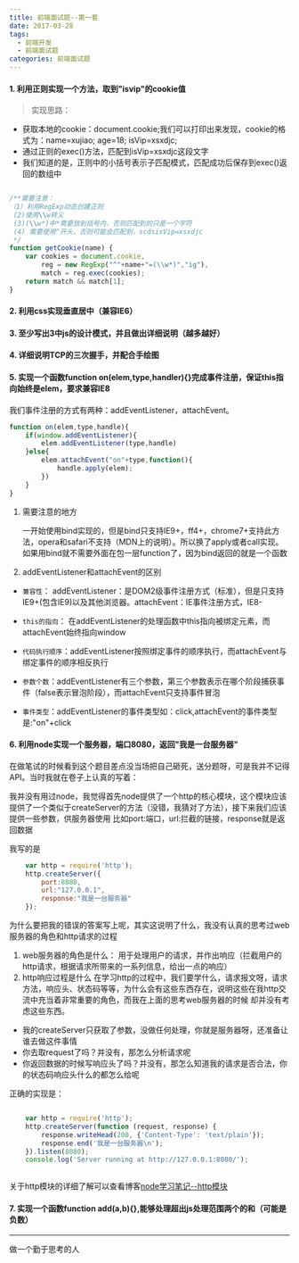 ```yaml
---
title: 前端面试题--第一套
date: 2017-03-28
tags:
  - 前端开发
  - 前端面试题
categories: 前端面试题
---
```


####  1. 利用正则实现一个方法，取到"isvip"的cookie值

> 实现思路：

+ 获取本地的cookie：document.cookie;我们可以打印出来发现，cookie的格式为：name=xujiao; age=18; isVip=xsxdjc;
+ 通过正则的exec()方法，匹配到isVip=xsxdjc这段文字
+ 我们知道的是，正则中的小括号表示子匹配模式，匹配成功后保存到exec()返回的数组中

```javascript

/**需要注意：
（1）利用RegExp动态创建正则
 (2)使用\\w转义
 (3)(\\w*)中*需要放到括号内，否则匹配到的只是一个字符
 (4) 需要使用^开头，否则可能会匹配到，scdsisVip=xsxdjc
 */
function getCookie(name) {
    var cookies = document.cookie,
        reg = new RegExp("^"+name+"=(\\w*)","ig"),   
        match = reg.exec(cookies); 
    return match && match[1];
}
```


#### 2. 利用css实现垂直居中（兼容IE6）




#### 3. 至少写出3中js的设计模式，并且做出详细说明（越多越好）

#### 4. 详细说明TCP的三次握手，并配合手绘图

#### 5. 实现一个函数function on(elem,type,handler){}完成事件注册，保证this指向始终是elem，要求兼容IE8

我们事件注册的方式有两种：addEventListener，attachEvent。

```javascript
function on(elem,type,handle){
    if(window.addEventListener){
        elem.addEventListener(type,handle)
    }else{
        elem.attachEvent("on"+type,function(){
            handle.apply(elem);
        })
    }
}
```

1. 需要注意的地方

    一开始使用bind实现的，但是bind只支持IE9+，ff4+，chrome7+支持此方法，opera和safari不支持（MDN上的说明）。所以换了apply或者call实现。如果用bind就不需要外面在包一层function了，因为bind返回的就是一个函数
    
2. addEventListener和attachEvent的区别

+ `兼容性`： addEventListener：是DOM2级事件注册方式（标准），但是只支持IE9+(包含IE9)以及其他浏览器。attachEvent：IE事件注册方式，IE8-

+ `this的指向`： 在addEventListener的处理函数中this指向被绑定元素，而attachEvent始终指向window

+ `代码执行顺序`：addEventListener按照绑定事件的顺序执行，而attachEvent与绑定事件的顺序相反执行

+ `参数个数`：addEventListener有三个参数，第三个参数表示在哪个阶段捕获事件（false表示冒泡阶段），而attachEvent只支持事件冒泡

+ `事件类型`：addEventListener的事件类型如：click,attachEvent的事件类型是:"on"+click

#### 6. 利用node实现一个服务器，端口8080，返回"我是一台服务器"

在做笔试的时候看到这个题目差点没当场把自己砸死，送分题呀，可是我并不记得API。当时我就在卷子上认真的写着：

我并没有用过node，我觉得首先node提供了一个http的核心模块，这个模块应该提供了一个类似于createServer的方法（没错，我猜对了方法），接下来我们应该提供一些参数，供服务器使用
比如port:端口，url:拦截的链接，response就是返回数据

我写的是

```javascript
    var http = require('http');
    http.createServer({
        port:8080,
        url:"127.0.0.1",
        response:"我是一台服务器"
    });
```

为什么要把我的错误的答案写上呢，其实这说明了什么，我没有认真的思考过web服务器的角色和http请求的过程

1. web服务器的角色是什么：
用于处理用户的请求，并作出响应（拦截用户的http请求，根据请求所带来的一系列信息，给出一点的响应）
2. http响应过程是什么
在学习http的过程中，我们要学什么，请求报文呀，请求方法，响应头、状态码等等，为什么会有这些东西存在，说明这些在我http交流中充当着非常重要的角色，而我在上面的思考web服务器的时候
却并没有考虑这些东西。

+ 我的createServer只获取了参数，没做任何处理，你就是服务器呀，还准备让谁去做这件事情
+ 你去取request了吗？并没有，那怎么分析请求呢
+ 你返回数据的时候写响应头了吗？并没有，那怎么知道我的请求是否合法，你的状态码响应头什么的都怎么给呢

正确的实现是：

```javascript

    var http = require('http');
    http.createServer(function (request, response) {
        response.writeHead(200, {'Content-Type': 'text/plain'});
        response.end('我是一台服务器\n');
    }).listen(8080);
    console.log('Server running at http://127.0.0.1:8080/');
    
```

关于http模块的详细了解可以查看博客[node学习笔记--http模块]()



#### 7. 实现一个函数function add(a,b){},能够处理超出js处理范围两个的和（可能是负数）

---
做一个勤于思考的人